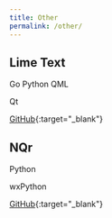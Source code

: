 ```yaml
---
title: Other
permalink: /other/
---
```

## Lime Text

<span class="tag tag--lang">Go</span> <span class="tag tag--lang">Python</span> <span class="tag tag--lang">QML</span>

<span class="tag tag--framework">Qt</span>

[GitHub](https://github.com/limetext){:target="_blank"}


## NQr

<span class="tag tag--lang">Python</span>

<span class="tag tag--framework">wxPython</span>

[GitHub](https://github.com/erbridge/NQr){:target="_blank"}
